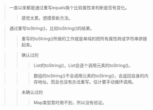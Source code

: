 >一直以来都是通过重写equals挨个比较属性来判断是否有变化。
>>感觉太累。想摸索新方法。

>通过重写toString()，比较toString()的结果。
>>重写的toString()所做的工作就是单纯的把所有属性转成字符串拼接起来。

>>确认过的
>>>List的toString()，List会逐个调用元素的toString()。

>>>数组的toString()不会调用元素的toString()，会返回自身的内存地址。而且也没有办法重写。估计要手动循环调用。

>>未确认过的
>>>Map类型暂时用不到，所以没有验证。
